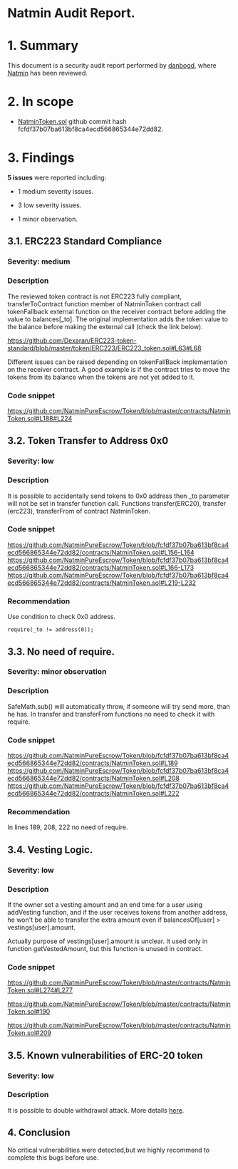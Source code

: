 
# Natmin Audit Report.

# 1. Summary

This document is a security audit report performed by [danbogd](https://github.com/danbogd), where [Natmin](https://github.com/NatminPureEscrow/Token) has been reviewed.

# 2. In scope

- [NatminToken.sol](https://github.com/NatminPureEscrow/Token/blob/master/contracts/NatminToken.sol) github commit hash fcfdf37b07ba613bf8ca4ecd566865344e72dd82.

# 3. Findings

**5 issues** were reported including:

- 1 medium severity issues.

- 3 low severity issues.

- 1 minor observation.

## 3.1. ERC223 Standard Compliance

### Severity: medium

### Description

The reviewed token contract is not ERC223 fully compliant, transferToContract function member of NatminToken contract call tokenFallback external function on the receiver contract before adding the value to balances[_to]. The original implementation adds the token value to the balance before making the external call (check the link below).

https://github.com/Dexaran/ERC223-token-standard/blob/master/token/ERC223/ERC223_token.sol#L63#L68

Different issues can be raised depending on tokenFallBack implementation on the receiver contract. A good example is if the contract tries to move the tokens from its balance when the tokens are not yet added to it.

### Code snippet

https://github.com/NatminPureEscrow/Token/blob/master/contracts/NatminToken.sol#L188#L224

## 3.2. Token Transfer to Address 0x0

### Severity: low

### Description

It is possible to accidentally send tokens to 0x0 address then _to parameter will not be set in transfer function call. Functions transfer(ERC20), transfer (erc223), transferFrom of contract NatminToken.

### Code snippet

https://github.com/NatminPureEscrow/Token/blob/fcfdf37b07ba613bf8ca4ecd566865344e72dd82/contracts/NatminToken.sol#L156-L164
https://github.com/NatminPureEscrow/Token/blob/fcfdf37b07ba613bf8ca4ecd566865344e72dd82/contracts/NatminToken.sol#L166-L173
https://github.com/NatminPureEscrow/Token/blob/fcfdf37b07ba613bf8ca4ecd566865344e72dd82/contracts/NatminToken.sol#L219-L232

### Recommendation

Use condition to check 0x0 address.

```require(_to != address(0));```

## 3.3. No need of require.

### Severity: minor observation

### Description

SafeMath.sub() will automatically throw, if someone will try send more, than he has. In transfer and transferFrom functions no need to check it with require.

### Code snippet
https://github.com/NatminPureEscrow/Token/blob/fcfdf37b07ba613bf8ca4ecd566865344e72dd82/contracts/NatminToken.sol#L189
https://github.com/NatminPureEscrow/Token/blob/fcfdf37b07ba613bf8ca4ecd566865344e72dd82/contracts/NatminToken.sol#L208
https://github.com/NatminPureEscrow/Token/blob/fcfdf37b07ba613bf8ca4ecd566865344e72dd82/contracts/NatminToken.sol#L222

### Recommendation

In lines 189, 208, 222 no need of require.

## 3.4. Vesting Logic.

### Severity: low

### Description

If the owner set a vesting amount and an end time for a user using addVesting function, and if the user receives tokens from another address, he won't be able to transfer the extra amount even if balancesOf[user] > vestings[user].amount.

Actually purpose of vestings[user].amount is unclear. It used only in function getVestedAmount, but this function is unused in contract.

### Code snippet

https://github.com/NatminPureEscrow/Token/blob/master/contracts/NatminToken.sol#L274#L277

https://github.com/NatminPureEscrow/Token/blob/master/contracts/NatminToken.sol#190

https://github.com/NatminPureEscrow/Token/blob/master/contracts/NatminToken.sol#209

## 3.5. Known vulnerabilities of ERC-20 token

### Severity: low

### Description

It is possible to double withdrawal attack. More details [here](https://docs.google.com/document/d/1YLPtQxZu1UAvO9cZ1O2RPXBbT0mooh4DYKjA_jp-RLM/edit).

## 4. Conclusion
No critical vulnerabilities were detected,but we highly recommend to complete this bugs before use.

